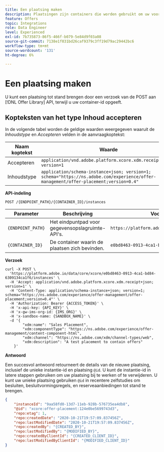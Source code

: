 ```yaml
---
title: Een plaatsing maken
description: Plaatsingen zijn containers die worden gebruikt om uw voorstellen te tonen.
feature: Offers
topic: Integrations
role: Data Engineer
level: Experienced
exl-id: 7b735873-86f5-466f-b079-5e84d9f03a08
source-git-commit: 7138e1f031bd26caf9379c3ff19d79ac29442bc6
workflow-type: tm+mt
source-wordcount: '131'
ht-degree: 6%

---
```


# Een plaatsing maken

U kunt een plaatsing tot stand brengen door een verzoek van de POST aan [!DNL Offer Library] API, terwijl u uw container-id opgeeft.

## Kopteksten van het type Inhoud accepteren

In de volgende tabel worden de geldige waarden weergegeven waaruit de *Inhoudstype* en *Accepteren* velden in de aanvraagkoptekst:

| Naam koptekst | Waarde |
| ----------- | ----- |
| Accepteren | `application/vnd.adobe.platform.xcore.xdm.receipt+json; version=1` |
| Inhoudstype | `application/schema-instance+json; version=1;  schema="https://ns.adobe.com/experience/offer-management/offer-placement;version=0.4"` |

**API-indeling**

```http
POST /{ENDPOINT_PATH}/{CONTAINER_ID}/instances
```

| Parameter | Beschrijving | Voorbeeld |
| --------- | ----------- | ------- |
| `{ENDPOINT_PATH}` | Het eindpuntpad voor gegevensopslagruimte-API&#39;s. | `https://platform.adobe.io/data/core/xcore/` |
| `{CONTAINER_ID}` | De container waarin de plaatsen zich bevinden. | `e0bd8463-0913-4ca1-bd84-6309134ca1f6` |

**Verzoek**

```shell
curl -X POST \
  'https://platform.adobe.io/data/core/xcore/e0bd8463-0913-4ca1-bd84-6309134ca1f6/instances' \
  -H 'Accept: application/vnd.adobe.platform.xcore.xdm.receipt+json; version=1' \
  -H 'Content-Type: application/schema-instance+json; version=1;  schema="https://ns.adobe.com/experience/offer-management/offer-placement;version=0.4"' \
  -H 'Authorization: Bearer {ACCESS_TOKEN}' \
  -H 'x-api-key: {API_KEY}' \
  -H 'x-gw-ims-org-id: {IMS_ORG}' \
  -H 'x-sandbox-name: {SANDBOX_NAME}' \
  -d '{
        "xdm:name": "Sales Placement",
        "xdm:componentType": "https://ns.adobe.com/experience/offer-management/content-component-html",
        "xdm:channel": "https://ns.adobe.com/xdm/channel-types/web",
        "xdm:description": "A test placement to contain offers"
    }'
```

**Antwoord**

Een succesvol antwoord retourneert de details van de nieuwe plaatsing, inclusief de unieke instantie-id en plaatsing `@id`. U kunt de instantie-id in latere stappen gebruiken om uw plaatsing bij te werken of te verwijderen. U kunt uw unieke plaatsing gebruiken `@id` in recentere zelfstudies om besluiten, besluitvormingsregels, en reserveaanbiedingen tot stand te brengen.

```json
{
    "instanceId": "9aa58fd0-13d7-11eb-928b-576735ea4db8",
    "@id": "xcore:offer-placement:124e0be5699743d3",
    "repo:etag": 1,
    "repo:createdDate": "2020-10-21T19:57:09.837456Z",
    "repo:lastModifiedDate": "2020-10-21T19:57:09.837456Z",
    "repo:createdBy": "{CREATED_BY}",
    "repo:lastModifiedBy": "{MODIFIED_BY}",
    "repo:createdByClientId": "{CREATED_CLIENT_ID}",
    "repo:lastModifiedByClientId": "{MODIFIED_CLIENT_ID}"
}
```
